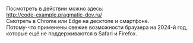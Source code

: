 Посмотреть в действии можно здесь:  
http://code-example.pragmatic-dev.ru/  
Смотреть в Chrome или Edge на десктопе и смартфоне.  
Потому-что применены свежие возможности браузера на 2024-й год,  
которые ещё не поддерживаются в Safari и Firefox.

